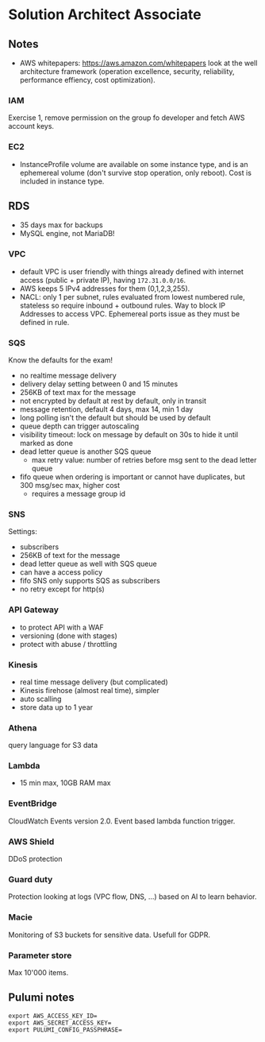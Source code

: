 # Solution Architect Associate

## Notes

- AWS whitepapers: <https://aws.amazon.com/whitepapers> look at the well architecture framework (operation excellence, security, reliability, performance effiency, cost optimization).

### IAM

Exercise 1, remove permission on the group fo developer and fetch AWS account keys.

### EC2

- InstanceProfile volume are available on some instance type, and is an ephemereal volume (don't survive stop operation, only reboot). Cost is included in instance type.

## RDS

- 35 days max for backups
- MySQL engine, not MariaDB!

### VPC

- default VPC is user friendly with things already defined with internet access (public + private IP), having `172.31.0.0/16`.
- AWS keeps 5 IPv4 addresses for them (0,1,2,3,255).
- NACL: only 1 per subnet, rules evaluated from lowest numbered rule, stateless so require inbound + outbound rules. Way to block IP Addresses to access VPC. Ephemereal ports issue as they must be defined in rule.

### SQS

Know the defaults for the exam!

- no realtime message delivery
- delivery delay setting between 0 and 15 minutes
- 256KB of text max for the message
- not encrypted by default at rest by default, only in transit
- message retention, default 4 days, max 14, min 1 day
- long polling isn't the default but should be used by default
- queue depth can trigger autoscaling
- visibility timeout: lock on message by default on 30s to hide it until marked as done
- dead letter queue is another SQS queue
  - max retry value: number of retries before msg sent to the dead letter queue
- fifo queue when ordering is important or cannot have duplicates, but 300 msg/sec max, higher cost
  - requires a message group id

### SNS

Settings:

- subscribers
- 256KB of text for the message
- dead letter queue as well with SQS queue
- can have a access policy
- fifo SNS only supports SQS as subscribers
- no retry except for http(s)

### API Gateway

- to protect API with a WAF
- versioning (done with stages)
- protect with abuse / throttling

### Kinesis

- real time message delivery (but complicated)
- Kinesis firehose (almost real time), simpler
- auto scalling
- store data up to 1 year

### Athena

query language for S3 data

### Lambda

- 15 min max, 10GB RAM max

### EventBridge

CloudWatch Events version 2.0. Event based lambda function trigger.

### AWS Shield

DDoS protection

### Guard duty

Protection looking at logs (VPC flow, DNS, ...) based on AI to learn behavior.

### Macie

Monitoring of S3 buckets for sensitive data. Usefull for GDPR.

### Parameter store

Max 10'000 items.

## Pulumi notes

```console
export AWS_ACCESS_KEY_ID=
export AWS_SECRET_ACCESS_KEY=
export PULUMI_CONFIG_PASSPHRASE=
```
